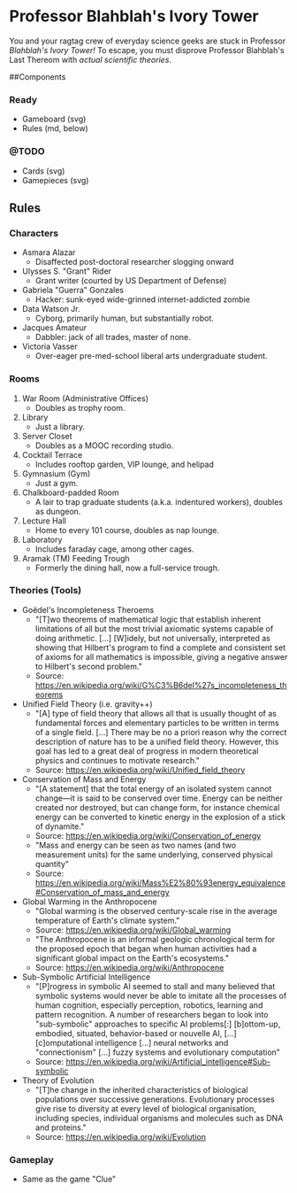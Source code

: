 # Professor Blahblah's Ivory Tower

You and your ragtag crew of everyday science geeks are stuck in Professor *Blahblah's Ivory Tower!* To escape, you must disprove Professor Blahblah's Last Thereom with _actual scientific theories_.

##Components

### Ready

* Gameboard (svg)
* Rules (md, below)

### @TODO

* Cards (svg)
* Gamepieces (svg)

## Rules

### Characters

* Asmara Alazar
    * Disaffected post-doctoral researcher slogging onward
* Ulysses S. "Grant" Rider
    * Grant writer (courted by US Department of Defense)
* Gabriela "Guerra" Gonzales
    * Hacker: sunk-eyed wide-grinned internet-addicted zombie
* Data Watson Jr.
    * Cyborg, primarily human, but substantially robot.
* Jacques Amateur
    * Dabbler: jack of all trades, master of none.
* Victoria Vasser
    * Over-eager pre-med-school liberal arts undergraduate student.

### Rooms

1. War Room (Administrative Offices)
    * Doubles as trophy room.
2. Library
    * Just a library.
3. Server Closet
    * Doubles as a MOOC recording studio.
4. Cocktail Terrace
    * Includes rooftop garden, VIP lounge, and helipad
5. Gymnasium (Gym)
    * Just a gym.
6. Chalkboard-padded Room
    * A lair to trap graduate students (a.k.a. indentured workers), doubles as dungeon.
7. Lecture Hall
    * Home to every 101 course, doubles as nap lounge.
8. Laboratory
    * Includes faraday cage, among other cages.
9. Aramak (TM) Feeding Trough
    * Formerly the dining hall, now a full-service trough.

### Theories (Tools)

* Goëdel's Incompleteness Theroems
    * "[T]wo theorems of mathematical logic that establish inherent limitations of all but the most trivial axiomatic systems capable of doing arithmetic. [...] [W]idely, but not universally, interpreted as showing that Hilbert's program to find a complete and consistent set of axioms for all mathematics is impossible, giving a negative answer to Hilbert's second problem."
    * Source: https://en.wikipedia.org/wiki/G%C3%B6del%27s_incompleteness_theorems
* Unified Field Theory (i.e. gravity++)
    * "[A] type of field theory that allows all that is usually thought of as fundamental forces and elementary particles to be written in terms of a single field. [...] There may be no a priori reason why the correct description of nature has to be a unified field theory. However, this goal has led to a great deal of progress in modern theoretical physics and continues to motivate research."
    * Source: https://en.wikipedia.org/wiki/Unified_field_theory
* Conservation of Mass and Energy
    * "[A statement] that the total energy of an isolated system cannot change—it is said to be conserved over time. Energy can be neither created nor destroyed, but can change form, for instance chemical energy can be converted to kinetic energy in the explosion of a stick of dynamite."
    * Source: https://en.wikipedia.org/wiki/Conservation_of_energy
    * "Mass and energy can be seen as two names (and two measurement units) for the same underlying, conserved physical quantity"
    * Source: https://en.wikipedia.org/wiki/Mass%E2%80%93energy_equivalence#Conservation_of_mass_and_energy
* Global Warming in the Anthropocene
    * "Global warming is the observed century-scale rise in the average temperature of Earth's climate system."
    * Source: https://en.wikipedia.org/wiki/Global_warming
    * "The Anthropocene is an informal geologic chronological term for the proposed epoch that began when human activities had a significant global impact on the Earth's ecosystems."
    * Source: https://en.wikipedia.org/wiki/Anthropocene
* Sub-Symbolic Artificial Intelligence
    * "[P]rogress in symbolic AI seemed to stall and many believed that symbolic systems would never be able to imitate all the processes of human cognition, especially perception, robotics, learning and pattern recognition. A number of researchers began to look into "sub-symbolic" approaches to specific AI problems[:] [b]ottom-up, embodied, situated, behavior-based or nouvelle AI, [...] [c]omputational intelligence [...] neural networks and "connectionism" [...] fuzzy systems and evolutionary computation"
    * Source: https://en.wikipedia.org/wiki/Artificial_intelligence#Sub-symbolic
* Theory of Evolution
    * "[T]he change in the inherited characteristics of biological populations over successive generations. Evolutionary processes give rise to diversity at every level of biological organisation, including species, individual organisms and molecules such as DNA and proteins."
    * Source: https://en.wikipedia.org/wiki/Evolution

### Gameplay

* Same as the game "Clue"
